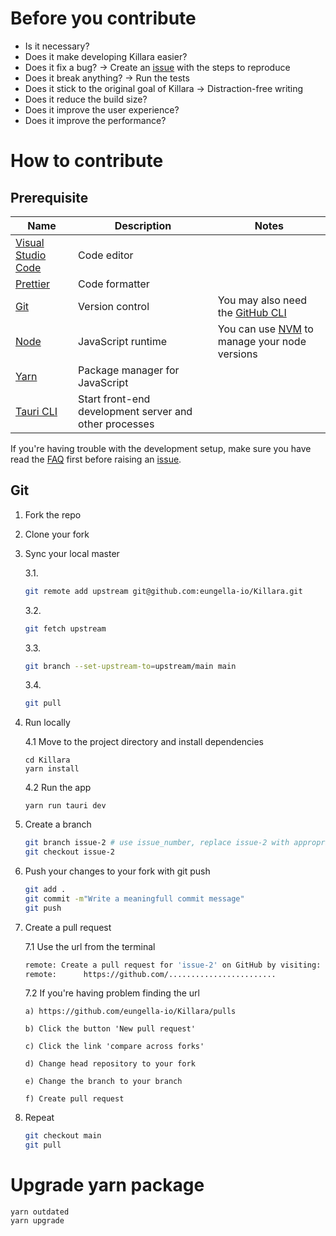 # Before you contribute

-   Is it necessary?
-   Does it make developing Killara easier?
-   Does it fix a bug? -> Create an [issue](https://github.com/eungella-io/Killara/issues/new) with the steps to reproduce
-   Does it break anything? -> Run the tests
-   Does it stick to the original goal of Killara -> Distraction-free writing
-   Does it reduce the build size?
-   Does it improve the user experience?
-   Does it improve the performance?

# How to contribute

## Prerequisite

| Name | Description | Notes |
|------|-------------|-------------------------------------------------------------------------------|
| [Visual Studio Code](https://code.visualstudio.com/download)                                       | Code editor                                             |                                                                                 |
| [Prettier](https://marketplace.visualstudio.com/items?itemName=esbenp.prettier-vscode)             | Code formatter                                          |                                                                                 |
| [Git](https://git-scm.com/)                                                                        | Version control                                         | You may also need the [GitHub CLI](https://github.com/cli/cli)                  |
| [Node](https://nodejs.org/en/)                                                                     | JavaScript runtime                                      | You can use [NVM](https://github.com/nvm-sh/nvm) to manage your node versions   |
| [Yarn](https://classic.yarnpkg.com/lang/en/docs/install/)                                          | Package manager for JavaScript                          |                                                                                 |
| [Tauri CLI](https://tauri.app/v1/guides/getting-started/setup/html-css-js#create-the-rust-project) | Start front-end development server and other processes  |                                                                                 |

If you're having trouble with the development setup, make sure you have read the [FAQ](https://github.com/eungella-io/FAQ) first before raising an [issue](https://github.com/eungella-io/Killara/issues/new).

## Git
1.  Fork the repo
2.  Clone your fork
3.  Sync your local master

    3.1.

    ```bash
    git remote add upstream git@github.com:eungella-io/Killara.git
    ```

    3.2.

    ```bash
    git fetch upstream
    ```

    3.3.

    ```bash
    git branch --set-upstream-to=upstream/main main
    ```

    3.4.

    ```bash
    git pull
    ```

4.  Run locally

    4.1 Move to the project directory and install dependencies

    ```shell
    cd Killara
    yarn install
    ```

    4.2 Run the app

    ```shell
    yarn run tauri dev
    ```

5.  Create a branch

    ```bash
    git branch issue-2 # use issue_number, replace issue-2 with appropriate branch name
    git checkout issue-2
    ```

6.  Push your changes to your fork with git push
    ```bash
    git add .
    git commit -m"Write a meaningfull commit message"
    git push
    ```
7.  Create a pull request

    7.1 Use the url from the terminal

    ```bash
    remote: Create a pull request for 'issue-2' on GitHub by visiting:
    remote:      https://github.com/........................
    ```

    7.2 If you're having problem finding the url

        a) https://github.com/eungella-io/Killara/pulls

        b) Click the button 'New pull request'

        c) Click the link 'compare across forks'

        d) Change head repository to your fork

        e) Change the branch to your branch

        f) Create pull request

8.  Repeat

    ```bash
    git checkout main
    git pull
    ```
# Upgrade yarn package

```shell
yarn outdated
yarn upgrade
```
